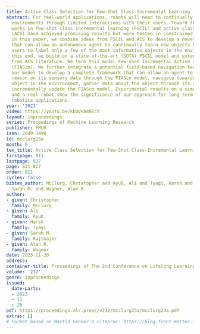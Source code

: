 ```yaml
---
title: Active Class Selection for Few-Shot Class-Incremental Learning
abstract: For real-world applications, robots will need to continually learn in their
  environments through limited interactions with their users. Toward this, previous
  works in few-shot class incremental learning (FSCIL) and active class selection
  (ACS) have achieved promising results but were tested in constrained setups. Therefore,
  in this paper, we combine ideas from FSCIL and ACS to develop a novel framework
  that can allow an autonomous agent to continually learn new objects by asking its
  users to label only a few of the most informative objects in the environment. To
  this end, we build on a state-of-the-art (SOTA) FSCIL model and extend it with techniques
  from ACS literature. We term this model Few-shot Incremental Active class SeleCtiOn
  (FIASco). We further integrate a potential field-based navigation technique with
  our model to develop a complete framework that can allow an agent to process and
  reason on its sensory data through the FIASco model, navigate towards the most informative
  object in the environment, gather data about the object through its sensors and
  incrementally update the FIASco model. Experimental results on a simulated agent
  and a real robot show the significance of our approach for long-term real-world
  robotics applications.
year: '2023'
video: https://youtu.be/kbUVHAmREcY
layout: inproceedings
series: Proceedings of Machine Learning Research
publisher: PMLR
issn: 2640-3498
id: mcclurg23a
month: 0
tex_title: Active Class Selection for Few-Shot Class-Incremental Learning
firstpage: 811
lastpage: 827
page: 811-827
order: 811
cycles: false
bibtex_author: McClurg, Christopher and Ayub, Ali and Tyagi, Harsh and Rajtmajer,
  Sarah M. and Wagner, Alan R.
author:
- given: Christopher
  family: McClurg
- given: Ali
  family: Ayub
- given: Harsh
  family: Tyagi
- given: Sarah M.
  family: Rajtmajer
- given: Alan R.
  family: Wagner
date: 2023-11-20
address:
container-title: Proceedings of The 2nd Conference on Lifelong Learning Agents
volume: '232'
genre: inproceedings
issued:
  date-parts:
  - 2023
  - 11
  - 20
pdf: https://proceedings.mlr.press/v232/mcclurg23a/mcclurg23a.pdf
extras: []
# Format based on Martin Fenner's citeproc: https://blog.front-matter.io/posts/citeproc-yaml-for-bibliographies/
---
```

